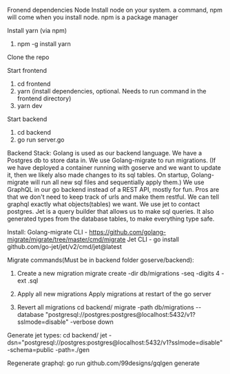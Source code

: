 
Fronend dependencies
  Node
    Install node on your system. a command, npm will come when you install node. npm is a package manager

Install yarn (via npm)
1. npm -g install yarn

Clone the repo

Start frontend
1. cd frontend
2. yarn (install dependencies, optional. Needs to run command in the frontend directory)
3. yarn dev

Start backend
1. cd backend
2. go run server.go


Backend Stack:
Golang is used as our backend language.
We have a Postgres db to store data in.
We use Golang-migrate to run migrations. (If we have deployed a container running with goserve and we want to update it, then we likely also made changes to its sql tables. On startup, Golang-migrate will run all new sql files and sequentially apply them.)
We use GraphQL in our go backend instead of a REST API, mostly for fun. Pros are that we don't need to keep track of urls and make them restful. We can tell graphql exactly what objects(tables) we want.
We use jet to contact postgres. Jet is a query builder that allows us to make sql queries. It also generated types from the database tables, to make everything type safe.

Install:
Golang-migrate CLI - https://github.com/golang-migrate/migrate/tree/master/cmd/migrate
Jet CLI - go install github.com/go-jet/jet/v2/cmd/jet@latest

Migrate commands(Must be in backend folder goserve/backend):

1. Create a new migration
migrate create -dir db/migrations -seq -digits 4 -ext .sql <Name>

2. Apply all new migrations
Apply migrations at restart of the go server

3. Revert all migrations
cd backend/
migrate -path db/migrations --database "postgresql://postgres:postgres@localhost:5432/v1?sslmode=disable" -verbose down

Generate jet types:
cd backend/
jet -dsn="postgresql://postgres:postgres@localhost:5432/v1?sslmode=disable" -schema=public -path=./gen

Regenerate graphql:
go run github.com/99designs/gqlgen generate

